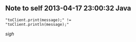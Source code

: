 Note to self
2013-04-17 23:00:32
Java
---

<code>"toClient.print(message);" != "toClient.println(message);"</code>

*sigh*
